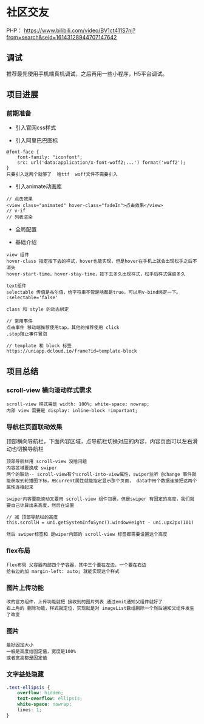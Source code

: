 # 社区交友

PHP： https://www.bilibili.com/video/BV1ct411S7nj?from=search&seid=16143128944707147642 

## 调试

推荐最先使用手机端真机调试，之后再用一些小程序，H5平台调试。

## 项目进展

### 前期准备

+ 引入官网css样式

+ 引入阿里巴巴图标

```
@font-face {
	font-family: "iconfont";
	src: url('data:application/x-font-woff2;...') format('woff2');
}
只要引入这两个就够了  啥ttf  woff文件不需要引入
```

+ 引入animate动画库

```
// 点击效果
<view class="animated" hover-class="fadeIn">点击效果</view>
// v-if
// 列表渲染
```

+ 全局配置

+ 基础介绍

```
view 组件
hover-class 指定按下去的样式，hover也能实现，但是hover在手机上就会出现松手之后不消失
hover-start-time，hover-stay-time，按下去多久出现样式，松手后样式保留多久

text组件
selectable 传值是布尔值，给字符串不管是啥都是true，可以用v-bind绑定一下。
:selectable='false'

class 和 style 的动态绑定

// 常用事件
点击事件 移动端推荐使用tap，其他的推荐使用 click
.stop阻止事件冒泡

// template 和 block 标签
https://uniapp.dcloud.io/frame?id=template-block
```

## 项目总结

### scroll-view 横向滚动样式需求

```
scroll-view 样式需是 width: 100%; white-space: nowrap;
内部 view 需要是 display: inline-block !important;
```

### 导航栏页面联动效果

顶部横向导航栏，下面内容区域，点导航栏切换对应的内容，内容页面可以左右滑动也切换导航栏

```
顶部导航栏用 scroll-view 没啥问题
内容区域要换成 swiper
两个的联动-- scroll-view有个scroll-into-view属性，swiper监听 @change 事件就能获取到轮播图下标，用current属性就能指定显示那个页面， data中用个数据连接把这两个属性连接起来

swiper内容要能滚动又要用 scroll-view 组件包裹，但是swiper 有固定的高度，我们就要自己计算出来高度，然后在设置

// 减 顶部导航栏的高度
this.scrollH = uni.getSystemInfoSync().windowHeight - uni.upx2px(101)

然后 swiper标签和 是wiper内部的 scroll-view 标签都需要设置这个高度
```

### flex布局 

```
flex布局 父容器内部四个子容器，其中三个要在左边，一个要在右边
给右边的加 margin-left: auto; 就能实现这个样式
```

### 图片上传功能

```
改的官方组件，上传功能就把 接收到的图片列表 通过emit通知父组件就好了
右上角的 删除功能，样式就定位，实现就是对 imageList数组删除一个然后通知父组件发生了改变
```

### 图片

```
最好固定大小
一般是高度给固定值，宽度是100%
或者宽高都是固定值
```

### 文字益处隐藏

```css
.text-ellipsis {
	overflow: hidden;
	text-overflow: ellipsis;
	white-space: nowrap;
	lines: 1;
}
```

